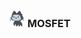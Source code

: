 <h3 align="center">
   <img src="https://github.com/Chemutaiselim/reimagined-journey/blob/main/mona-loading-dark%20(1).gif" width="28">
  MOSFET 
 </h3>
